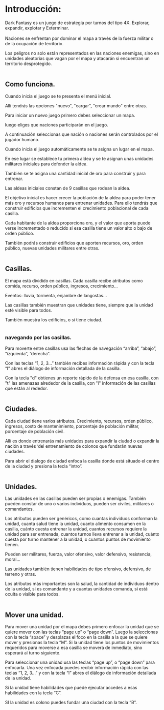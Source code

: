# Introducción:
Dark Fantasy es un juego de estrategia por turnos del tipo 4X.
Explorar, expandir, explotar y Exterminar. 
<br>
<br>
Naciones se enfrentan por dominar el mapa a través de la fuerza militar o de la ocupación de territorio.

Los peligros no solo están representados en las naciones enemigas, sino en unidades aleatorias que vagan por el mapa y atacarán si encuentran un territorio desprotegido.
<br>
<br>
## Como funciona.  
Cuando inicia el juego se te presenta el menú inicial.

Allí tendrás las opciones "nuevo", "cargar", "crear mundo" entre otras.

Para iniciar un nuevo juego primero debes seleccionar un mapa.

luego eliges que naciones participarán en el juego.

A continuación seleccionas que nación o naciones serán controlados por el 
jugador humano.

Cuando inicia el juego automáticamente se te asigna un lugar en el mapa.

En ese lugar se establece tu primera aldea y se te asignan unas unidades militares iniciales para defender la aldea.

También se te asigna una cantidad inicial de oro para construir y para entrenar.

Las aldeas iniciales constan de 9 casillas que rodean la aldea.

El objetivo inicial es hacer crecer la población de la aldea para poder tener 
más oro y recursos humanos para entrenar unidades. Para ello tendrás que 
construir edificios que incrementen el crecimiento poblacional de cada casilla.

Cada habitante de la aldea proporciona oro, y el valor que aporta puede 
verse incrementado o reducido si esa casilla tiene un valor alto o bajo de orden público.

También podrás construir edificios que aporten recursos, oro, orden público, nuevas unidades militares entre otras.
<br>
<br>
## Casillas.
El mapa está dividido en casillas. Cada casilla recibe atributos como comida, recurso, orden público, ingresos, crecimiento…

Eventos: lluvia, tormenta, enjambre de langostas…

Las casillas también muestran que unidades tiene, siempre que la unidad esté visible para todos.

También muestra los edificios, o si tiene ciudad.
<br>
<br>

### navegando por las casillas.
Para moverte entre casillas usa las flechas de navegación “arriba”, “abajo”, “izquierda”, “derecha”.

Con las teclas “1, 2, 3…” también recibes información rápida y con la tecla “I” abres el diálogo de información detallada de la casilla.

Con la tecla "d" obtienes un reporte rápido de la defensa en esa casilla, con "t" las amenazas alrededor de la casilla, con "l" información de las casillas que están al rededor.
<br>
<br>

## Ciudades.
Cada ciudad tiene varios atributos. Crecimiento, recursos, orden público, ingresos, costo de mantenimiento, porcentaje de población militar, porcentaje de 
población civil.

Allí es donde entrenarás más unidades para expandir la ciudad o expandir la nación a través ‘del entrenamiento de colonos que fundarán nuevas ciudades.

Para abrir el dialogo de ciudad enfoca la casilla donde está situado el centro de la ciudad y presiona la tecla “intro”.
<br>
<br>
## Unidades.
Las unidades en las casillas pueden ser propias o enemigas. También pueden constar de uno o varios individuos, pueden ser civiles, militares o comandantes.

Los atributos pueden ser genéricos, como cuantas individuos conforman la 
unidad, cuanta salud tiene la unidad, cuanto alimento consumen en la casilla, cuánto cuesta entrenar la unidad, cuantos recursos requiere la unidad para ser entrenada, cuantos turnos lleva entrenar a la unidad, cuánto cuesta por turno mantener a la unidad, o cuantos puntos de movimiento tienen.

Pueden ser militares, fuerza, valor ofensivo, valor defensivo, resistencia, 
moral...

Las unidades también tienen habilidades de tipo ofensivo, defensivo, de 
terreno y otras.

Los atributos más importantes son la salud, la cantidad de individuos dentro 
de la unidad, si es comandante y a cuantas unidades comanda, si está oculta o 
visible para todos.
<br>
<br>
## Mover una unidad.
Para mover una unidad por el mapa debes primero enfocar la unidad que se quiere mover con las teclas “page up” o “page down”. Luego la seleccionas con la tecla “space” y desplazas el foco en la casilla a la que se quiere mover y presionas la tecla “M”. Si la unidad tiene los puntos de movimientos requeridos para moverse a esa casilla se moverá de inmediato, sino esperará al turno siguiente.

Para seleccionar una unidad usa las teclas “page up”, o “page down” para enfocarla.
Una vez enfocada puedes recibir información rápida con las teclas “1, 2, 3…” y con la tecla “I” abres el diálogo de información detallada de la unidad.

Si la unidad tiene habilidades que puede ejecutar accedes a esas habilidades con la tecla “C”.

SI la unidad es colono puedes fundar una ciudad con la tecla “B”.